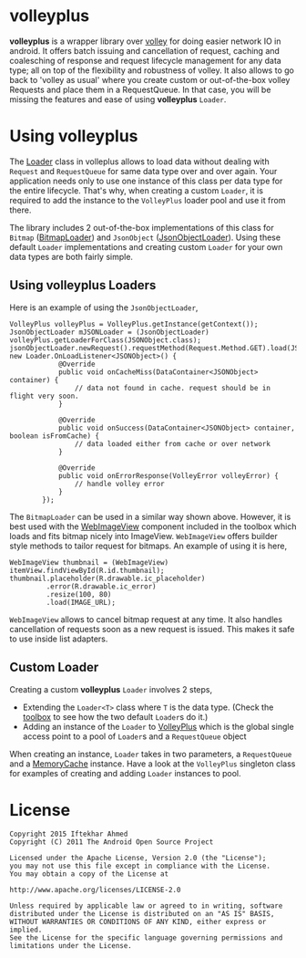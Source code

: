 # volleyplus
**volleyplus** is a wrapper library over [volley](https://android.googlesource.com/platform/frameworks/volley/) for doing easier network IO in android. It offers batch issuing and cancellation 
of request, caching and coalesching of response and request lifecycle management for any data type; all on top of the flexibility and robustness of volley.
It also allows to go back to 'volley as usual' where you create custom or out-of-the-box volley Requests and place them in a RequestQueue. 
In that case, you will be missing the features and ease of using **volleyplus** `Loader`.
# Using volleyplus
The [Loader](https://github.com/iftekhar-ahmed/volleyplus/blob/master/library/src/main/java/com/iftekhar/volleyplus/Loader.java) class in volleplus allows to load data without dealing with `Request` and `RequestQueue` for same data type over and over again. 
Your application needs only to use one instance of this class per data type for the entire lifecycle. That's why, when creating a custom `Loader`, 
it is required to add the instance to the `VolleyPlus` loader pool and use it from there.

The library includes 2 out-of-the-box implementations of this class for `Bitmap`
([BitmapLoader](https://github.com/iftekhar-ahmed/volleyplus/blob/master/library/src/main/java/com/iftekhar/volleyplus/toolbox/BitmapLoader.java)) and
 `JsonObject`
([JsonObjectLoader](https://github.com/iftekhar-ahmed/volleyplus/blob/master/library/src/main/java/com/iftekhar/volleyplus/toolbox/JsonObjectLoader.java)).
Using these default `Loader` implementations and creating custom `Loader` for your own data types are both fairly simple. 
## Using volleyplus Loaders
Here is an example of using the `JsonObjectLoader`,
```
VolleyPlus volleyPlus = VolleyPlus.getInstance(getContext());
JsonObjectLoader mJSONLoader = (JsonObjectLoader) volleyPlus.getLoaderForClass(JSONObject.class);
jsonObjectLoader.newRequest().requestMethod(Request.Method.GET).load(JSON_URL, new Loader.OnLoadListener<JSONObject>() {
            @Override
            public void onCacheMiss(DataContainer<JSONObject> container) {
                // data not found in cache. request should be in flight very soon.
            }

            @Override
            public void onSuccess(DataContainer<JSONObject> container, boolean isFromCache) {
                // data loaded either from cache or over network
            }

            @Override
            public void onErrorResponse(VolleyError volleyError) {
                // handle volley error
            }
        });
```
The `BitmapLoader` can be used in a similar way shown above. However, it is best used with the 
[WebImageView](https://github.com/iftekhar-ahmed/volleyplus/blob/master/library/src/main/java/com/iftekhar/volleyplus/toolbox/WebImageView.java)
component included in the toolbox which loads and fits bitmap nicely into ImageView. `WebImageView` offers builder style methods to tailor request for bitmaps. An example of using it is here,
```
WebImageView thumbnail = (WebImageView) itemView.findViewById(R.id.thumbnail);
thumbnail.placeholder(R.drawable.ic_placeholder)
         .error(R.drawable.ic_error)
         .resize(100, 80)
         .load(IMAGE_URL);
```
`WebImageView` allows to cancel bitmap request at any time. It also handles cancellation of requests soon as a new request is issued. This makes it safe to use inside list adapters.
## Custom Loader
Creating a custom **volleyplus** `Loader` involves 2 steps,
* Extending the `Loader<T>` class where `T` is the data type. (Check the [toolbox](https://github.com/iftekhar-ahmed/volleyplus/tree/master/library/src/main/java/com/iftekhar/volleyplus/toolbox) to see how the two default `Loader`s do it.)
* Adding an instance of the `Loader` to [VolleyPlus](https://github.com/iftekhar-ahmed/volleyplus/blob/master/library/src/main/java/com/iftekhar/volleyplus/VolleyPlus.java)
which is the global single access point to a pool of `Loader`s and a `RequestQueue` object

When creating an instance, `Loader` takes in two parameters, a `RequestQueue` and a [MemoryCache](https://github.com/iftekhar-ahmed/volleyplus/blob/master/library/src/main/java/com/iftekhar/volleyplus/MemoryCache.java) 
instance. Have a look at the `VolleyPlus` singleton class for examples of creating and adding `Loader` instances to pool.
# License
```
Copyright 2015 Iftekhar Ahmed
Copyright (C) 2011 The Android Open Source Project

Licensed under the Apache License, Version 2.0 (the "License");
you may not use this file except in compliance with the License.
You may obtain a copy of the License at

http://www.apache.org/licenses/LICENSE-2.0

Unless required by applicable law or agreed to in writing, software
distributed under the License is distributed on an "AS IS" BASIS,
WITHOUT WARRANTIES OR CONDITIONS OF ANY KIND, either express or implied.
See the License for the specific language governing permissions and
limitations under the License.
```
